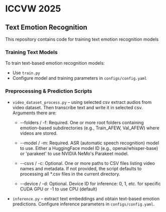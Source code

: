 # ICCVW 2025
## Text Emotion Recognition

This repository contains code for training text emotion recognition models

### Training Text Models 

To train text-based emotion recognition models:
- Use `train.py`
- Configure model and training parameters in `configs/config.yaml`

### Preprocessing & Prediction Scripts
- `video_dataset_process.py` – using selected csv extract audios from video dataset. Then transcribe text and write it in selected csv. Arguments there are: 

  - --folders / -f: Required. One or more root folders containing emotion-based subdirectories (e.g., Train_AFEW, Val_AFEW) where videos are stored.

  - --model / -m: Required. ASR (automatic speech recognition) model to use. Either a HuggingFace model ID (e.g., openai/whisper-base) or 'parakeet' to use NVIDIA NeMo's Parakeet model.

  - --csvs / -c: Optional. One or more paths to CSV files listing video names and metadata. If not provided, the script defaults to processing all *.csv files in the current directory.

  - --device / -d: Optional. Device ID for inference: 0, 1, etc. for specific CUDA GPU or -1 to use CPU (default)

- `inference.py` – extract text embeddings and obtain text-based emotion predictions. Configure inference parameters in `configs/config.yaml`.
